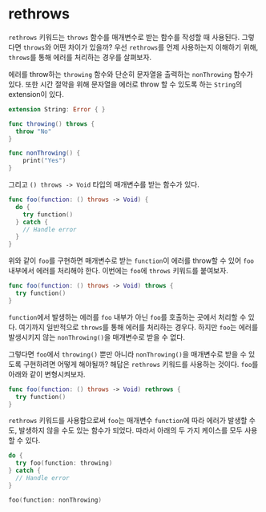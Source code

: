 # rethrows

`rethrows` 키워드는 `throws` 함수를 매개변수로 받는 함수를 작성할 때 사용된다. 그렇다면 `throws`와 어떤 차이가 있을까? 우선 `rethrows`를 언제 사용하는지 이해하기 위해, `throws`를 통해 에러를 처리하는 경우를 살펴보자.

에러를 throw하는 `throwing` 함수와 단순히 문자열을 출력하는 `nonThrowing` 함수가 있다. 또한 시간 절약을 위해 문자열을 에러로 throw 할 수 있도록 하는 `String`의 extension이 있다.

```swift
extension String: Error { }

func throwing() throws {
  throw "No"
}

func nonThrowing() {
    print("Yes")
}
```

그리고 `() throws -> Void` 타입의 매개변수를 받는 함수가 있다.

```swift
func foo(function: () throws -> Void) {
  do {
    try function()
  } catch {
    // Handle error
  }
}
```

위와 같이 `foo`를 구현하면 매개변수로 받는 `function`이 에러를 throw할 수 있어 `foo` 내부에서 에러를 처리해야 한다. 이번에는 `foo`에 `throws` 키워드를 붙여보자.

```swift
func foo(function: () throws -> Void) throws {
  try function()
}
```

`function`에서 발생하는 에러를 `foo` 내부가 아닌 `foo`를 호출하는 곳에서 처리할 수 있다. 여기까지 일반적으로 `throws`를 통해 에러를 처리하는 경우다. 하지만 `foo`는 에러를 발생시키지 않는 `nonThrowing()`을 매개변수로 받을 수 없다.

그렇다면 `foo`에서 `throwing()` 뿐만 아니라 `nonThrowing()`을 매개변수로 받을 수 있도록 구현하려면 어떻게 해야될까? 해답은 `rethrows` 키워드를 사용하는 것이다. `foo`를 아래와 같이 변형시켜보자.

```swift
func foo(function: () throws -> Void) rethrows {
  try function()
}
```

`rethrows` 키워드를 사용함으로써 `foo`는 매개변수 `function`에 따라 에러가 발생할 수도, 발생하지 않을 수도 있는 함수가 되었다. 따라서 아래의 두 가지 케이스를 모두 사용할 수 있다.

```swift
do {
  try foo(function: throwing)
} catch {
  // Handle error
}

foo(function: nonThrowing)
```